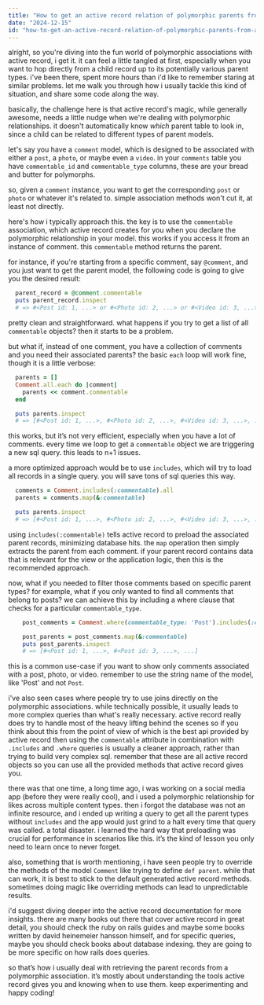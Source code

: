 ```yaml
---
title: "How to get an active record relation of polymorphic parents from a child object?"
date: "2024-12-15"
id: "how-to-get-an-active-record-relation-of-polymorphic-parents-from-a-child-object"
---
```


alright, so you're diving into the fun world of polymorphic associations with active record, i get it. it can feel a little tangled at first, especially when you want to hop directly from a child record up to its potentially various parent types. i've been there, spent more hours than i'd like to remember staring at similar problems. let me walk you through how i usually tackle this kind of situation, and share some code along the way.

basically, the challenge here is that active record's magic, while generally awesome, needs a little nudge when we're dealing with polymorphic relationships. it doesn't automatically know *which* parent table to look in, since a child can be related to different types of parent models.

let's say you have a `comment` model, which is designed to be associated with either a `post`, a `photo`, or maybe even a `video`. in your `comments` table you have `commentable_id` and `commentable_type` columns, these are your bread and butter for polymorphs.

so, given a `comment` instance, you want to get the corresponding `post` or `photo` or whatever it's related to. simple association methods won't cut it, at least not directly.

here's how i typically approach this. the key is to use the `commentable` association, which active record creates for you when you declare the polymorphic relationship in your model. this works if you access it from an instance of comment. this `commentable` method returns the parent.

for instance, if you're starting from a specific comment, say `@comment`, and you just want to get the parent model, the following code is going to give you the desired result:

```ruby
  parent_record = @comment.commentable
  puts parent_record.inspect
  # => #<Post id: 1, ...> or #<Photo id: 2, ...> or #<Video id: 3, ...>
```
pretty clean and straightforward. what happens if you try to get a list of all `commentable` objects? then it starts to be a problem.

but what if, instead of one comment, you have a collection of comments and you need their associated parents? the basic `each` loop will work fine, though it is a little verbose:

```ruby
  parents = []
  Comment.all.each do |comment|
    parents << comment.commentable
  end

  puts parents.inspect
  # => [#<Post id: 1, ...>, #<Photo id: 2, ...>, #<Video id: 3, ...>, ...]
```
this works, but it’s not very efficient, especially when you have a lot of comments. every time we loop to get a `commentable` object we are triggering a new sql query. this leads to n+1 issues.

a more optimized approach would be to use `includes`, which will try to load all records in a single query. you will save tons of sql queries this way.

```ruby
  comments = Comment.includes(:commentable).all
  parents = comments.map(&:commentable)

  puts parents.inspect
  # => [#<Post id: 1, ...>, #<Photo id: 2, ...>, #<Video id: 3, ...>, ...]

```
using `includes(:commentable)` tells active record to preload the associated parent records, minimizing database hits. the `map` operation then simply extracts the parent from each comment. if your parent record contains data that is relevant for the view or the application logic, then this is the recommended approach.

now, what if you needed to filter those comments based on specific parent types? for example, what if you only wanted to find all comments that belong to posts? we can achieve this by including a where clause that checks for a particular `commentable_type`.

```ruby
    post_comments = Comment.where(commentable_type: 'Post').includes(:commentable).all

    post_parents = post_comments.map(&:commentable)
    puts post_parents.inspect
    # => [#<Post id: 1, ...>, #<Post id: 3, ...>, ...]
```

this is a common use-case if you want to show only comments associated with a post, photo, or video. remember to use the string name of the model, like 'Post' and not `Post`.

i've also seen cases where people try to use joins directly on the polymorphic associations. while technically possible, it usually leads to more complex queries than what's really necessary. active record really does try to handle most of the heavy lifting behind the scenes so if you think about this from the point of view of which is the best api provided by active record then using the `commentable` attribute in combination with `.includes` and `.where` queries is usually a cleaner approach, rather than trying to build very complex sql. remember that these are all active record objects so you can use all the provided methods that active record gives you.

there was that one time, a long time ago, i was working on a social media app (before they were really cool), and i used a polymorphic relationship for likes across multiple content types. then i forgot the database was not an infinite resource, and i ended up writing a query to get all the parent types without `includes` and the app would just grind to a halt every time that query was called. a total disaster. i learned the hard way that preloading was crucial for performance in scenarios like this. it’s the kind of lesson you only need to learn once to never forget.

also, something that is worth mentioning, i have seen people try to override the methods of the model `Comment` like trying to define `def parent`. while that can work, it is best to stick to the default generated active record methods. sometimes doing magic like overriding methods can lead to unpredictable results.

i'd suggest diving deeper into the active record documentation for more insights. there are many books out there that cover active record in great detail, you should check the ruby on rails guides and maybe some books written by david heinemeier hansson himself, and for specific queries, maybe you should check books about database indexing. they are going to be more specific on how rails does queries.

so that’s how i usually deal with retrieving the parent records from a polymorphic association. it’s mostly about understanding the tools active record gives you and knowing when to use them. keep experimenting and happy coding!
